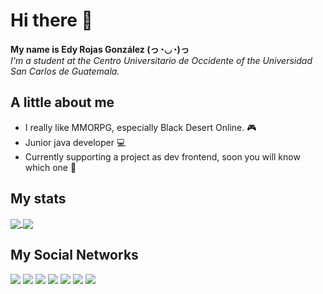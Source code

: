 # Hi there 👋

__My name is Edy Rojas González (っ◔◡◔)っ__</br>
*I'm a student at the Centro Universitario de Occidente of the Universidad San Carlos de Guatemala.*

## A little about me

- I really like MMORPG, especially Black Desert Online. 🎮
- Junior java developer 💻
- Currently supporting a project as dev frontend, soon you will know which one 🙊

## My stats

<a href="https://github.com/anuraghazra/github-readme-stats">
  <img align="center" src="https://github-readme-stats.vercel.app/api?username=edyrrg&show_icons=true&theme=dracula" />
</a>

<a href="https://github.com/anuraghazra/convoychat">
  <img align="center" src="https://github-readme-stats.vercel.app/api/top-langs/?username=edyrrg&layout=compact" />
</a>

## My Social Networks

<a href="https://www.facebook.com/edy.rojasgonzalez.94/"><img src="https://img.shields.io/badge/Facebook-1877F2?style=for-the-badge&logo=facebook&logoColor=white" /></a>
<a href="https://twitter.com/edyrrg64/"><img src="https://img.shields.io/badge/Twitter-1DA1F2?style=for-the-badge&logo=twitter&logoColor=white" /></a>
<a href="https://www.instagram.com/ryuk.owo/"><img  src="https://img.shields.io/badge/Instagram-E4405F?style=for-the-badge&logo=instagram&logoColor=white" /></a>
<a href="https://www.twitch.tv/edyrrg/"><img src="https://img.shields.io/badge/Twitch-9146FF?style=for-the-badge&logo=twitch&logoColor=white" /></a>
<a href="https://www.codewars.com/users/edyrrg/"><img  src="https://img.shields.io/badge/Codewars-B1361E?style=for-the-badge&logo=Codewars&logoColor=white" /></a>
<a href="https://github.com/edyrrg"><img src="https://img.shields.io/badge/GitHub-100000?style=for-the-badge&logo=github&logoColor=white" /></a>
<a href="https://www.linkedin.com/in/edy-rojas-gonzalez-045856127/"><img src="https://img.shields.io/badge/LinkedIn-0077B5?style=for-the-badge&logo=linkedin&logoColor=white" /></a>

<!--
**edyrrg/edyrrg** is a ✨ _special_ ✨ repository because its `README.md` (this file) appears on your GitHub profile.

Here are some ideas to get you started:

- 🔭 I’m currently working on ...
- 🌱 I’m currently learning ...
- 👯 I’m looking to collaborate on ...
- 🤔 I’m looking for help with ...
- 💬 Ask me about ...
- 📫 How to reach me: ...
- 😄 Pronouns: ...
- ⚡ Fun fact: ...
-->
